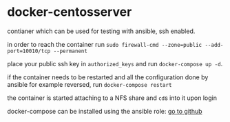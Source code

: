 # docker-centosserver
contianer which can be used for testing with ansible, ssh enabled.

in order to reach the container run
``sudo firewall-cmd --zone=public --add-port=10010/tcp --permanent``

place your public ssh key in ``authorized_keys`` and run 
``docker-compose up -d``.

if the container needs to be restarted and all the configuration done by 
ansible for example reversed, run ``docker-compose restart``

the container is started attaching to a NFS share and ``cd``s into it upon login

docker-compose can be installed using the ansible role:
[go to github](https://github.com/joengelh/ansible-kvm/tree/main/roles/docker-compose)
